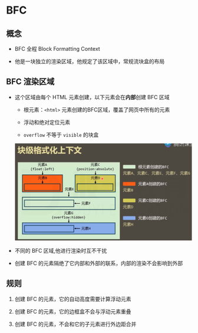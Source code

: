 # BFC

## 概念

+ BFC 全程 Block Formatting Context

+ 他是一块独立的渲染区域，他规定了该区域中，常规流块盒的布局

## BFC 渲染区域

+ 这个区域由每个 HTML 元素创建，以下元素会在**内部**创建 BFC 区域

  - 根元素：`<html>` 元素创建的BFC区域，覆盖了网页中所有的元素

  - 浮动和绝对定位元素

  - `overflow` 不等于 `visible` 的块盒

  ![格式化上下文](image/格式化上下文.png)

+ 不同的 BFC 区域,他进行渲染时互不干扰

+ 创建 BFC 的元素隔绝了它内部和外部的联系，内部的渲染不会影响到外部

## 规则

1. 创建 BFC 的元素，它的自动高度需要计算浮动元素

2. 创建 BFC 的元素，它的边框盒不会与浮动元素重叠

3. 创建 BFC 的元素，不会和它的子元素进行外边距合并
